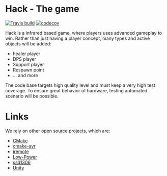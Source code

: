 # Hack - The game

[![Travis build](https://travis-ci.org/arcadien/koth.svg?branch=master)](https://travis-ci.org/arcadien/koth)
[![codecov](https://codecov.io/gh/arcadien/koth/branch/master/graph/badge.svg)](https://codecov.io/gh/arcadien/koth)


Hack is a infrared based game, where players uses advanced gameplay to win. 
Rather than just having a player concept, many types and active objects will be added:

* healer player
* DPS player
* Support player
* Respawn point
* ... and more 

The code base targets high quality level and must keep a very high test coverage.
To ensure great behavior of hardware, testing automated scenario will be possible.


# Links
We rely on other open source projects, which are:
* [CMake](https://cmake.org/)
* [cmake-avr](https://github.com/mkleemann/cmake-avr)
* [iremote](https://github.com/z3t0/Arduino-IRremote)
* [Low-Power](https://github.com/rocketscream/Low-Power)
* [ssd1306](https://github.com/lexus2k/ssd1306)
* [Unity](https://www.throwtheswitch.org/unity)
